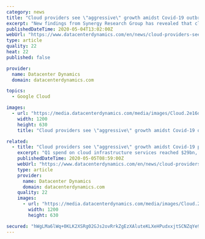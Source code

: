 ```yaml
---
category: news
title: "Cloud providers see \"aggressive\" growth amidst Covid-19 outbreak"
excerpt: "New findings from Synergy Research Group has revealed that cloud spending is up and has not been hampered by the ongoing Covid-19 outbreak. Q1 spend on cloud infrastructure services reached $29bn, up 37 percent over the same time last year."
publishedDateTime: 2020-05-04T13:02:00Z
webUrl: "https://www.datacenterdynamics.com/en/news/cloud-providers-see-aggressive-growth-amidst-covid-19-outbreak/"
type: article
quality: 22
heat: 22
published: false

provider:
  name: Datacenter Dynamics
  domain: datacenterdynamics.com

topics:
  - Google Cloud

images:
  - url: "https://media.datacenterdynamics.com/media/images/Cloud.2e16d0ba.fill-1200x630_c0sdUHU.jpg"
    width: 1200
    height: 630
    title: "Cloud providers see \"aggressive\" growth amidst Covid-19 outbreak"

related:
  - title: "Cloud providers see \"aggressive\" growth amidst Covid-19 pandemic"
    excerpt: "Q1 spend on cloud infrastructure services reached $29bn, up 37 percent over the same time last year. Synergy said that the data \"showed no meaningful negative impact as a result of the Covid-19 pandemic."
    publishedDateTime: 2020-05-05T08:59:00Z
    webUrl: "https://www.datacenterdynamics.com/en/news/cloud-providers-see-aggressive-growth-amidst-covid-19-outbreak/"
    type: article
    provider:
      name: Datacenter Dynamics
      domain: datacenterdynamics.com
    quality: 22
    images:
      - url: "https://media.datacenterdynamics.com/media/images/Cloud.2e16d0ba.fill-1200x630_c0sdUHU.jpg"
        width: 1200
        height: 630

secured: "hWgLMa6lWq+0KLK2XSRg02GJs2ovRrkZgEzXAluteKLXeHPudxxjtSCNZqYe9haOGQqQuj9vBmpiuvwEV4J5SXEFGtuWXFNYWQWA2VBR5blVL2k3yzbOxKP2gDM3IKKy2za2NEQAToXYpU4sPXe1oc2Ds+VzMP3Ie1J1LU8HkYyDpcSbWuMXP47NfZbu94bMC7W25v5dIzXCbGE0jtCvUsb9P9VUjqe+v0oUjdDSClbOPPxoiz8fGSr4fCDVc6SSiG+H2nqeXv77gEQ0zWMs/hWDAFAKM1b+vFQcZxLC1rJaKQ5W/rzx7qQtLhSQTX4MyUoA2MMI52Ff51CwwG6nbtk6jCNbWWaR0FsvStdLZaG0QpasEhHV908W2SLOWWJ6fuF9pv2BDM9CZXC74WG7/wZ1xGdEMvcv4JDjOhTlXQi1ujm6S5VbILAS4kwHaezdrTVk/P+ZcgkPWn0DYqZFXrhBmPvclsyHlntIgixbczI=;QPf/GdTyNeF/V+g9GxZ/AQ=="
---
```


